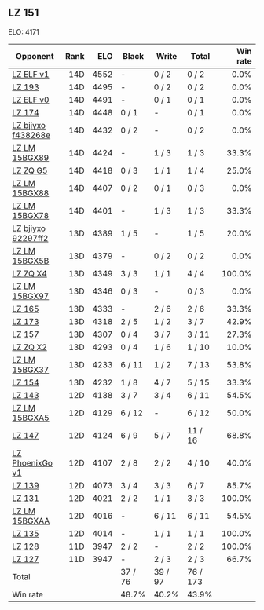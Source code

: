 ## LZ 151 ##

ELO: 4171

Opponent | Rank | ELO | Black | Write | Total | Win rate
---------|-----:|----:|-------|-------|-------|-------:
[LZ ELF v1](LZ%20ELF%20v1.md) | 14D | 4552 | - | 0 / 2 | 0 / 2 | 0.0%
[LZ 193](LZ%20193.md) | 14D | 4495 | - | 0 / 2 | 0 / 2 | 0.0%
[LZ ELF v0](LZ%20ELF%20v0.md) | 14D | 4491 | - | 0 / 1 | 0 / 1 | 0.0%
[LZ 174](LZ%20174.md) | 14D | 4448 | 0 / 1 | - | 0 / 1 | 0.0%
[LZ bjiyxo f438268e](LZ%20bjiyxo%20f438268e.md) | 14D | 4432 | 0 / 2 | - | 0 / 2 | 0.0%
[LZ LM 15BGX89](LZ%20LM%2015BGX89.md) | 14D | 4424 | - | 1 / 3 | 1 / 3 | 33.3%
[LZ ZQ G5](LZ%20ZQ%20G5.md) | 14D | 4418 | 0 / 3 | 1 / 1 | 1 / 4 | 25.0%
[LZ LM 15BGX88](LZ%20LM%2015BGX88.md) | 14D | 4407 | 0 / 2 | 0 / 1 | 0 / 3 | 0.0%
[LZ LM 15BGX78](LZ%20LM%2015BGX78.md) | 14D | 4401 | - | 1 / 3 | 1 / 3 | 33.3%
[LZ bjiyxo 92297ff2](LZ%20bjiyxo%2092297ff2.md) | 13D | 4389 | 1 / 5 | - | 1 / 5 | 20.0%
[LZ LM 15BGX5B](LZ%20LM%2015BGX5B.md) | 13D | 4379 | - | 0 / 2 | 0 / 2 | 0.0%
[LZ ZQ X4](LZ%20ZQ%20X4.md) | 13D | 4349 | 3 / 3 | 1 / 1 | 4 / 4 | 100.0%
[LZ LM 15BGX97](LZ%20LM%2015BGX97.md) | 13D | 4346 | 0 / 3 | - | 0 / 3 | 0.0%
[LZ 165](LZ%20165.md) | 13D | 4333 | - | 2 / 6 | 2 / 6 | 33.3%
[LZ 173](LZ%20173.md) | 13D | 4318 | 2 / 5 | 1 / 2 | 3 / 7 | 42.9%
[LZ 157](LZ%20157.md) | 13D | 4307 | 0 / 4 | 3 / 7 | 3 / 11 | 27.3%
[LZ ZQ X2](LZ%20ZQ%20X2.md) | 13D | 4293 | 0 / 4 | 1 / 6 | 1 / 10 | 10.0%
[LZ LM 15BGX37](LZ%20LM%2015BGX37.md) | 13D | 4233 | 6 / 11 | 1 / 2 | 7 / 13 | 53.8%
[LZ 154](LZ%20154.md) | 13D | 4232 | 1 / 8 | 4 / 7 | 5 / 15 | 33.3%
[LZ 143](LZ%20143.md) | 12D | 4138 | 3 / 7 | 3 / 4 | 6 / 11 | 54.5%
[LZ LM 15BGXA5](LZ%20LM%2015BGXA5.md) | 12D | 4129 | 6 / 12 | - | 6 / 12 | 50.0%
[LZ 147](LZ%20147.md) | 12D | 4124 | 6 / 9 | 5 / 7 | 11 / 16 | 68.8%
[LZ PhoenixGo v1](LZ%20PhoenixGo%20v1.md) | 12D | 4107 | 2 / 8 | 2 / 2 | 4 / 10 | 40.0%
[LZ 139](LZ%20139.md) | 12D | 4073 | 3 / 4 | 3 / 3 | 6 / 7 | 85.7%
[LZ 131](LZ%20131.md) | 12D | 4021 | 2 / 2 | 1 / 1 | 3 / 3 | 100.0%
[LZ LM 15BGXAA](LZ%20LM%2015BGXAA.md) | 12D | 4016 | - | 6 / 11 | 6 / 11 | 54.5%
[LZ 135](LZ%20135.md) | 12D | 4014 | - | 1 / 1 | 1 / 1 | 100.0%
[LZ 128](LZ%20128.md) | 11D | 3947 | 2 / 2 | - | 2 / 2 | 100.0%
[LZ 127](LZ%20127.md) | 11D | 3947 | - | 2 / 3 | 2 / 3 | 66.7%
Total | | | 37 / 76 | 39 / 97 | 76 / 173 | 
Win rate| | | 48.7% | 40.2% | 43.9% | 
